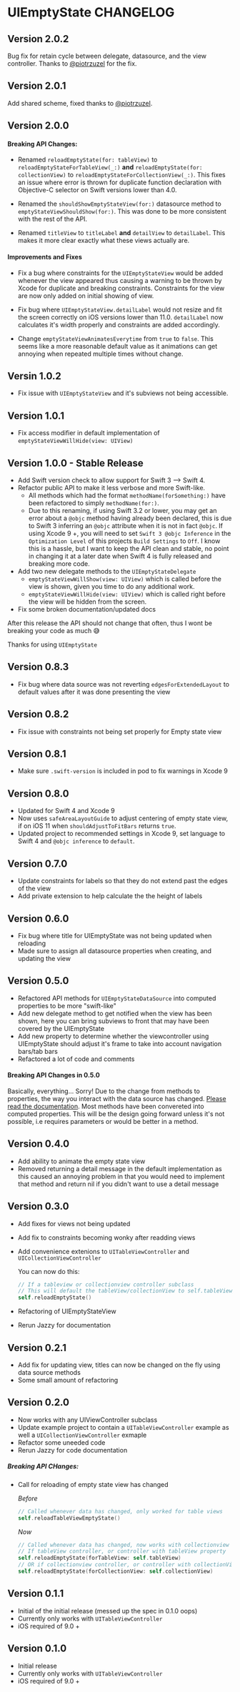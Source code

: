 # UIEmptyState CHANGELOG

## Version 2.0.2

Bug fix for retain cycle between delegate, datasource, and the view controller. 
Thanks to [@piotrzuzel](https://github.com/piotrzuzel) for the fix.

## Version 2.0.1

Add shared scheme, fixed thanks to [@piotrzuzel](https://github.com/piotrzuzel).

## Version 2.0.0

#### Breaking API Changes:

- Renamed `reloadEmptyState(for: tableView)` to `reloadEmptyStateForTableView(_:)` __and__ `reloadEmptyState(for: collectionView)` to `reloadEmptyStateForCollectionView(_:)`. This fixes an issue where error is thrown for duplicate function declaration with Objective-C selector on Swift versions lower than 4.0.


- Renamed the `shouldShowEmptyStateView(for:)` datasource method to `emptyStateViewShouldShow(for:)`. This was done to be more consistent with the rest of the API.


- Renamed `titleView` to `titleLabel` __and__ `detailView` to `detailLabel`. This makes it more clear exactly what these views actually are.

#### Improvements and Fixes

- Fix a bug where constraints for the `UIEmptyStateView` would be added whenever the view appeared thus causing a warning to be thrown by Xcode for duplicate and breaking constraints. Constraints for the view are now only added on initial showing of view.

- Fix bug where `UIEmptyStateView.detailLabel` would not resize and fit the screen correctly on iOS versions lower than 11.0. `detailLabel` now calculates it's width properly and constraints are added accordingly.

- Change `emptyStateViewAnimatesEverytime` from `true` to `false`. This seems like a more reasonable default value as it animations can get annoying when repeated multiple times without change.

## Versin 1.0.2

- Fix issue with `UIEmptyStateView` and it's subviews not being accessible.

## Version 1.0.1

- Fix access modifier in default implementation of `emptyStateViewWillHide(view: UIView)`

## Version 1.0.0 - Stable Release

- Add Swift version check to allow support for Swift 3 --> Swift 4.
- Refactor public API to make it less verbose and more Swift-like.
	* All methods which had the format `methodName(forSomething:)` have been refactored to simply `methodName(for:)`. 
	* Due to this renaming, if using Swift 3.2 or lower, you may get an error 
about a `@objc` method having already been declared, this is due to Swift 3 inferring an `@objc` attribute when it is not in fact `@objc`. If using Xcode 9 +, you will need to set `Swift 3 @objc Inference` in the `Optimization Level` of this projects `Build Settings` to `Off`. I know this is a hassle, but I want to keep the API clean and stable, no point in changing it at a later date when Swift 4 is fully released and breaking more code.
- Add two new delegate methods to the `UIEmptyStateDelegate`
	* `emptyStateViewWillShow(view: UIView)` which is called before the view is shown, given you time to do any additional work.
	* `emptyStateViewWillHide(view: UIView)` which is called right before the view will be hidden from the screen.
- Fix some broken documentation/updated docs

After this release the API should not change that often, thus I wont be breaking your code as much 😅

Thanks for using `UIEmptyState`


## Version 0.8.3

- Fix bug where data source was not reverting `edgesForExtendedLayout` to default values after it was done presenting the view

## Version 0.8.2

- Fix issue with constraints not being set properly for Empty state view

## Version 0.8.1

- Make sure `.swift-version` is included in pod to fix warnings in Xcode 9

## Version 0.8.0

- Updated for Swift 4 and Xcode 9
- Now uses `safeAreaLayoutGuide` to adjust centering of empty state view, if on iOS 11 when `shouldAdjustToFitBars` returns `true`.
- Updated project to recommended settings in Xcode 9, set language to Swift 4 and `@objc inference` to `default`.

## Version 0.7.0

- Update constraints for labels so that they do not extend past the edges of the view
- Add private extension to help calculate the the height of labels

## Version 0.6.0

- Fix bug where title for UIEmptyState was not being updated when reloading
- Made sure to assign all datasource properties when creating, and updating the view


## Version 0.5.0

- Refactored API methods for `UIEmptyStateDataSource` into computed properties to be more "swift-like"
- Add new delegate method to get notified when the view has been shown, here you can bring subviews to front that may have been covered by the UIEmptyState
- Add new property to determine whether the viewcontroller using UIEmptyState should adjust it's frame to take into account navigation bars/tab bars
- Refactored a lot of code and comments

#### Breaking API Changes in 0.5.0

Basically, everything... Sorry!
Due to the change from methods to properties, the way you interact with the data source has changed. [Please read the documentation](https://htmlpreview.github.io/?https://raw.githubusercontent.com/luispadron/UIEmptyState/master/docs/Protocols/UIEmptyStateDataSource.html). Most methods have been convereted into computed properties. This will be the design going forward unless it's not possible, i.e requires parameters or would be better in a method.

## Version 0.4.0

- Add ability to animate the empty state view
- Removed returning a detail message in the default implementation as this caused an annoying problem in that you would need to implement that method and return nil if you didn't want to use a detail message

## Version 0.3.0

- Add fixes for views not being updated
- Add fix to constraints becoming wonky after readding views
- Add convenience extenions to `UITableViewController` and `UICollectionViewController`
	
	You can now do this:
	
	```swift 
	// If a tableview or collectionview controller subclass
	// This will default the tableView/collectionView to self.tableView/collectionView
	self.reloadEmptyState()
	```
- Refactoring of UIEmptyStateView
- Rerun Jazzy for documentation

## Version 0.2.1

- Add fix for updating view, titles can now be changed on the fly using data source methods
- Some small amount of refactoring

## Version 0.2.0

- Now works with any UIViewController subclass
- Update example project to contain a `UITableViewController` example as well a `UICollectionViewController` exmaple
- Refactor some uneeded code
- Rerun Jazzy for code documentation

##### Breaking API CHanges:

- Call for reloading of empty state view has changed

	_Before_
	
	```swift
	// Called whenever data has changed, only worked for table views
	self.reloadTableViewEmptyState() 
	```
	
	_Now_
	
	```swift
	// Called whenever data has changed, now works with collectionview or tableview
	// If tableView controller, or controller with tableView property
	self.reloadEmptyState(forTableView: self.tableView) 
	// OR if collectionview controller, or controller with collectionView property
	self.reloadEmptyState(forCollectionView: self.collectionView)
	```

## Version 0.1.1

- Initial of the initial release (messed up the spec in 0.1.0 oops)
- Currently only works with `UITableViewController`
- iOS required of 9.0 +

## Version 0.1.0

- Initial release
- Currently only works with `UITableViewController`
- iOS required of 9.0 +
